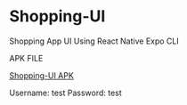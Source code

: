 # Shopping-UI
Shopping App UI Using React Native Expo CLI

APK FILE

[Shopping-UI APK](https://www.mediafire.com/file/xfrrf8y1ufbcsl1/Shopping-App-UI.apk/file)

Username: test 
Password: test
